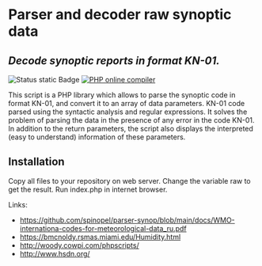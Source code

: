 # Parser and decoder raw synoptic data
## _Decode synoptic reports in format KN-01._

![Status static Badge](https://img.shields.io/badge/status-active-green)
[![PHP online compiler](https://img.shields.io/badge/try-online-blue)](https://onecompiler.com/php/42tx8jnux)

This script is a PHP library which allows to parse the synoptic code in format KN-01, and convert it to an array of data parameters. KN-01 code parsed using the syntactic analysis and regular expressions. It solves the problem of parsing the data in the presence of any error in the code KN-01. In addition to the return parameters, the script also displays the interpreted (easy to understand) information of these parameters.

## Installation

Copy all files to your repository on web server. Change the variable raw to get the result. Run index.php in internet browser.

Links:
- https://github.com/spinopel/parser-synop/blob/main/docs/WMO-internationa-codes-for-meteorological-data_ru.pdf
- https://bmcnoldy.rsmas.miami.edu/Humidity.html
- http://woody.cowpi.com/phpscripts/
- http://www.hsdn.org/

